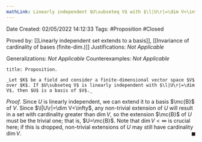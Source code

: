 ```yaml
---
mathLink: Linearly independent $U\subseteq V$ with $\l|U\r|=\dim V<\infty$ is a basis
---
```


<div class="topSpace"></div>

Date Created: 02/05/2022 14:12:33
Tags: #Proposition #Closed

Proved by: [[Linearly independent set extends to a basis]], [[Invariance of cardinality of bases (finite-dim.)]]
Justifications: _Not Applicable_

Generalizations: _Not Applicable_
Counterexamples: _Not Applicable_

``` ad-Proposition
title: Proposition.

_Let $K$ be a field and consider a finite-dimensional vector space $V$ over $K$. If $U\subseteq V$ is linearly independent with $\l|U\r|=\dim V$, then $U$ is a basis of $V$._

```

_Proof_. Since $U$ is linearly independent, we can extend it to a basis $\mc{B}$ of $V$. Since $\l|U\r|=\dim V<\infty$, any non-trivial extension of $U$ will result in a set with cardinality greater than $\dim V$, so the extension $\mc{B}$ of $U$ must be the trivial one; that is, $U=\mc{B}$. Note that $\dim V<\infty$ is crucial here; if this is dropped, non-trivial extensions of $U$ may still have cardinality $\dim V$.<span style="float:right;">$\blacksquare$</span>
